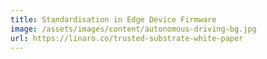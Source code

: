 ```yaml
---
title: Standardisation in Edge Device Firmware
image: /assets/images/content/autonomous-driving-bg.jpg
url: https://linaro.co/trusted-substrate-white-paper
---
```

